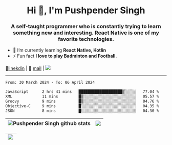 <h1 align="center">Hi 👋, I'm Pushpender Singh</h1>
<h3 align="center">A self-taught programmer who is constantly trying to learn something new and interesting. React Native is one of my favorite technologies.</h3>

- 🌱 I’m currently learning **React Native, Kotlin**
- ⚡ Fun fact **I love to play Badminton and Football.**

👔[linekdin](https://www.linkedin.com/in/pushpender-singh-240061202/) | 📧 [mail](mailto:pushpendersingh694@gmail.com) | 
<a href="https://github.com/pushpender-singh-ap/pushpender-singh-ap">
    <img src="https://komarev.com/ghpvc/?username=pushpender-singh-ap&style=for-the-badge">
</a>


---

<!--START_SECTION:waka-->

```txt
From: 30 March 2024 - To: 06 April 2024

JavaScript      2 hrs 41 mins   ███████████████████▒░░░░░   77.04 %
XML             11 mins         █▒░░░░░░░░░░░░░░░░░░░░░░░   05.57 %
Groovy          9 mins          █▒░░░░░░░░░░░░░░░░░░░░░░░   04.76 %
Objective-C     9 mins          █░░░░░░░░░░░░░░░░░░░░░░░░   04.35 %
JSON            8 mins          █░░░░░░░░░░░░░░░░░░░░░░░░   04.30 %
```

<!--END_SECTION:waka-->


| <a><img align="center" src="https://github-readme-stats-iota-ecru-15.vercel.app/api?username=pushpender-singh-ap&show_icons=true&include_all_commits=true&theme=buefy&hide_border=true" alt="Pushpender Singh github stats" /></a> | <a><img align="center" src="https://github-readme-stats-iota-ecru-15.vercel.app/api/top-langs/?username=pushpender-singh-ap&layout=compact&theme=buefy&hide_border=true" /></a> |
| ------------- | ------------- |

| <a> <img align="left" src="https://github-readme-streak-stats.herokuapp.com/?user=pushpender-singh-ap" /></br> </a> |
| ------------- |
